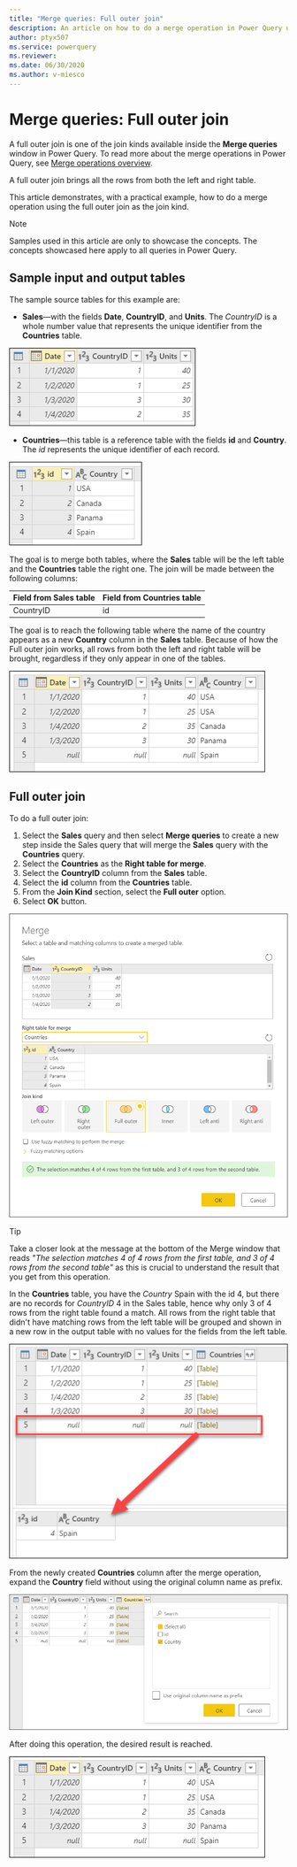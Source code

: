 ```yaml
---
title: "Merge queries: Full outer join"
description: An article on how to do a merge operation in Power Query using the full outer join kind. 
author: ptyx507
ms.service: powerquery
ms.reviewer: 
ms.date: 06/30/2020
ms.author: v-miesco
---
```


# Merge queries: Full outer join

A full outer join is one of the join kinds available inside the **Merge queries** window in Power Query. To read more about the merge operations in Power Query, see [Merge operations overview](merge-queries-overview.md).

A full outer join brings all the rows from both the left and right table.

This article demonstrates, with a practical example, how to do a merge operation using the full outer join as the join kind.

>[!Note]
>Samples used in this article are only to showcase the concepts. The concepts showcased here apply to all queries in Power Query.

## Sample input and output tables

The sample source tables for this example are:

* **Sales**&mdash;with the fields **Date**, **CountryID**, and **Units**. The *CountryID* is a whole number value that represents the unique identifier from the **Countries** table.

![Sales table](images/me-merge-operations-full-outer-join-sales-table.png)

* **Countries**&mdash;this table is a reference table with the fields **id** and **Country**. The *id* represents the unique identifier of each record.

![Countries table](images/me-merge-operations-full-outer-join-countries-table.png)

The goal is to merge both tables, where the **Sales** table will be the left table and the **Countries** table the right one. The join will be made between the following columns:

|Field from Sales table| Field from Countries table|
|-----------|------------------|
|CountryID|id|

The goal is to reach the following table where the name of the country appears as a new **Country** column in the **Sales** table. Because of how the Full outer join works, all rows from both the left and right table will be brought, regardless if they only appear in one of the tables.

![Full outer join final table](images/me-merge-operations-full-outer-final-table.png)

## Full outer join

To do a full outer join:

1. Select the **Sales** query and then select **Merge queries** to create a new step inside the Sales query that will merge the **Sales** query with the **Countries** query.
2. Select the **Countries** as the **Right table for merge**.
3. Select the **CountryID** column from the **Sales** table.
4. Select the **id** column from the **Countries** table.
5. From the **Join Kind** section, select the **Full outer** option.
6. Select **OK** button.

![Merge window for full outer join](images/me-merge-operations-full-outer-merge-window.png)

>[!TIP]
>Take a closer look at the message at the bottom of the Merge window that reads *"The selection matches 4 of 4 rows from the first table, and 3 of 4  rows from the second table"* as this is crucial to understand the result that you get from this operation. 

In the **Countries** table, you have the *Country* Spain with the id 4, but there are no records for *CountryID* 4 in the Sales table, hence why only 3 of 4 rows from the right table found a match. All rows from the right table that didn't have matching rows from the left table will be grouped and shown in a new row in the output table with no values for the fields from the left table. 

![No matching rows on left table for full outer join](images/me-merge-operations-full-outer-no-matching-rows.png)

From the newly created **Countries** column after the merge operation, expand the **Country** field without using the original column name as prefix.

![Expand table column for Country](images/me-merge-operations-full-outer-expand-field.png)

After doing this operation, the desired result is reached.

![Full outer join final table](images/me-merge-operations-full-outer-final-table.png)

